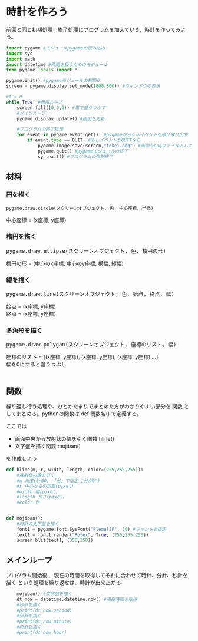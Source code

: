 # 時計を作ろう

前回と同じ初期処理、終了処理にプログラムを加えていき、時計を作ってみよう。

```.py
import pygame #モジュールpygameの読み込み
import sys
import math
import datetime #時間を扱うためのモジュール
from pygame.locals import *

pygame.init() #pygameモジュールの初期化
screen = pygame.display.set_mode((800,800)) #ウィンドウの表示

#t = 0
while True: #無限ループ
    screen.fill((0,0,0)) #黒で塗りつぶす
    #メインループ
    pygame.display.update() #画面を更新

    #プログラムの終了処理
    for event in pygame.event.get(): #pygameからくるイベントを順に取り出す
        if event.type == QUIT: #もしイベントがQUITなら
            pygame.image.save(screen,"tokei.png") #画面をpngファイルとしてセーブ
            pygame.quit() #pygameモジュールの終了
            sys.exit() #プログラムの強制終了
```
## 材料

### 円を描く
```
pygame.draw.circle(スクリーンオブジェクト, 色, 中心座標, 半径)
```
中心座標 = (x座標, y座標)

<h3>楕円を描く</h3>
<pre class="brush: python; gutter: false">pygame.draw.ellipse(スクリーンオブジェクト, 色, 楕円の形)</pre>
<p>楕円の形 = (中心のx座標, 中心のy座標, 横幅, 縦幅)</p>
<h3>線を描く</h3>
<pre class="brush: python; gutter: false">pygame.draw.line(スクリーンオブジェクト, 色, 始点, 終点, 幅)</pre>
<p>始点 = (x座標, y座標)<br />終点 = (x座標, y座標)</p>
<h3>多角形を描く</h3>
<pre class="brush: python; gutter: false">pygame.draw.polygan(スクリーンオブジェクト, 座標のリスト, 幅)</pre>
<p>座標のリスト = [(x座標, y座標), (x座標, y座標), (x座標, y座標) ...]<br />幅を0にすると塗りつぶし<br /><br /></p>



## 関数
繰り返し行う処理や、ひとかたまりでまとめた方がわかりやすい部分を
関数
としてまとめる。pythonの関数は
def 関数名()
で定義する。

ここでは
- 画面中央から放射状の線を引く関数 hline()
- 文字盤を描く関数 mojiban()

を作成しよう

```.py
def hline(m, r, width, length, color=(255,255,255)):
    #放射状の線を引く
    #m 角度(0~60, 「分」で指定 1分が6°)
    #r 中心からの距離(pixel)
    #width 幅(pixel)
    #length 長さ(pixel)
    #color 色


def mojiban():
    #時計の文字盤を描く
    font1 = pygame.font.SysFont("PlemolJP", 50) #フォントを指定
    text1 = font1.render("Rolex", True, (255,255,255))
    screen.blit(text1, (350,350))
```

## メインループ

プログラム開始後、
現在の時間を取得してそれに合わせて時針、分針、秒針を描く
という処理を繰り返せば、時計が出来上がる

```.py
    mojiban() #文字盤を描く
    dt_now = datetime.datetime.now() #現在時間の取得
    #秒針を描く
    #print(dt_now.second)
    #分針を描く
    #print(dt_now.minute)
    #時針を描く
    #print(dt_now.hour)
```
